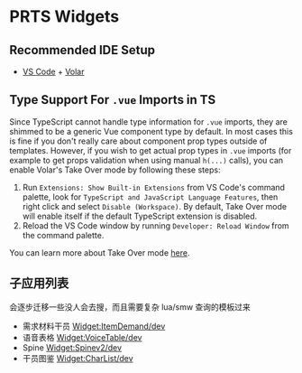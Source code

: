 # PRTS Widgets

## Recommended IDE Setup

- [VS Code](https://code.visualstudio.com/) + [Volar](https://marketplace.visualstudio.com/items?itemName=Vue.volar)

## Type Support For `.vue` Imports in TS

Since TypeScript cannot handle type information for `.vue` imports, they are shimmed to be a generic Vue component type by default. In most cases this is fine if you don't really care about component prop types outside of templates. However, if you wish to get actual prop types in `.vue` imports (for example to get props validation when using manual `h(...)` calls), you can enable Volar's Take Over mode by following these steps:

1. Run `Extensions: Show Built-in Extensions` from VS Code's command palette, look for `TypeScript and JavaScript Language Features`, then right click and select `Disable (Workspace)`. By default, Take Over mode will enable itself if the default TypeScript extension is disabled.
2. Reload the VS Code window by running `Developer: Reload Window` from the command palette.

You can learn more about Take Over mode [here](https://github.com/johnsoncodehk/volar/discussions/471).

## 子应用列表

会逐步迁移一些没人会去搜，而且需要复杂 lua/smw 查询的模板过来

- 需求材料干员 [Widget:ItemDemand/dev](http://prts.wiki/w/Widget:ItemDemand/dev)
- 语音表格 [Widget:VoiceTable/dev](https://prts.wiki/w/Widget:VoiceTable/dev)
- Spine [Widget:Spinev2/dev](https://prts.wiki/w/Widget:Spinev2/dev)
- 干员图鉴 [Widget:CharList/dev](https://prts.wiki/w/Widget:CharList/dev)
